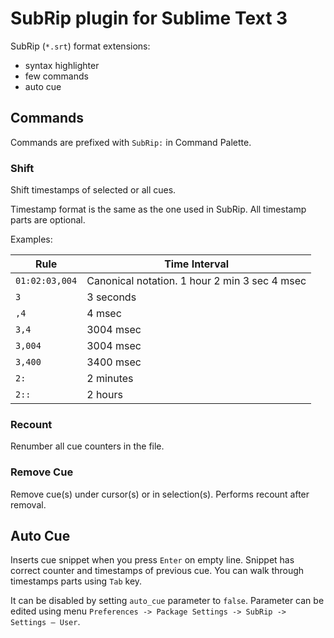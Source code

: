 # SubRip plugin for Sublime Text 3

SubRip (`*.srt`) format extensions:
- syntax highlighter
- few commands
- auto cue

## Commands

Commands are prefixed with `SubRip:` in Command Palette.

### Shift

Shift timestamps of selected or all cues.

Timestamp format is the same as the one used in SubRip. All timestamp parts are optional.

Examples:

Rule | Time Interval
------------ | -------------
`01:02:03,004` | Canonical notation. 1 hour 2 min 3 sec 4 msec
`3` | 3 seconds
`,4` | 4 msec
`3,4` | 3004 msec
`3,004` | 3004 msec
`3,400` | 3400 msec
`2:` | 2 minutes
`2::` | 2 hours

### Recount

Renumber all cue counters in the file.

### Remove Cue

Remove cue(s) under cursor(s) or in selection(s). Performs recount after removal.

## Auto Cue

Inserts cue snippet when you press `Enter` on empty line. Snippet has correct counter and timestamps of previous cue. You can walk through timestamps parts using `Tab` key.

It can be disabled by setting `auto_cue` parameter to `false`. Parameter can be edited using menu `Preferences -> Package Settings -> SubRip -> Settings — User`.

